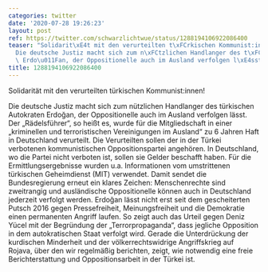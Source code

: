 ```yaml
---
categories: twitter
date: '2020-07-28 19:26:23'
layout: post
ref: https://twitter.com/schwarzlichtwue/status/1288194106922086400
teaser: "Solidarit\xE4t mit den verurteilten t\xFCrkischen Kommunist:innen!\n\n\n\n\
  Die deutsche Justiz macht sich zum n\xFCtzlichen Handlanger des t\xFCrkischen Autokraten\
  \ Erdo\u011Fan, der Oppositionelle auch im Ausland verfolgen l\xE4sst."
title: 1288194106922086400
---
```

Solidarität mit den verurteilten türkischen Kommunist:innen!



Die deutsche Justiz macht sich zum nützlichen Handlanger des türkischen Autokraten Erdoğan, der Oppositionelle auch im Ausland verfolgen lässt.
Der „Rädelsführer“, so heißt es, wurde für die Mitgliedschaft in einer „kriminellen und terroristischen Vereinigungen im Ausland“ zu 6 Jahren Haft in Deutschland verurteilt.
Die Verurteilten sollen der in der Türkei verbotenen kommunistischen Oppositionspartei angehören. In Deutschland, wo die Partei nicht verboten ist, sollen sie Gelder beschafft haben.
Für die Ermittlungsergebnisse wurden u.a. Informationen vom umstrittenen türkischen Geheimdienst (MIT) verwendet.
Damit sendet die Bundesregierung erneut ein klares Zeichen: Menschenrechte sind zweitrangig und ausländische Oppositionelle können auch in Deutschland jederzeit verfolgt werden.
Erdoğan lässt nicht erst seit dem gescheiterten Putsch 2016 gegen Pressefreiheit, Meinungsfreiheit und die Demokratie einen permanenten Angriff laufen.
So zeigt auch das Urteil gegen Deniz Yücel mit der Begründung der „Terrorpropaganda“, dass jegliche Opposition in dem autokratischen Staat verfolgt wird.
Gerade die Unterdrückung der kurdischen Minderheit und der völkerrechtswidrige Angriffskrieg auf Rojava, über den wir regelmäßig berichten, zeigt, wie notwendig eine freie Berichterstattung und Oppositionsarbeit in der Türkei ist.